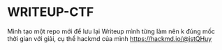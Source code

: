 # WRITEUP-CTF
Mình tạo một repo mới để lưu lại Writeup mình từng làm nên k đúng mốc thời gian với giải, cụ thể hackmd của mình https://hackmd.io/@jstQHuy
